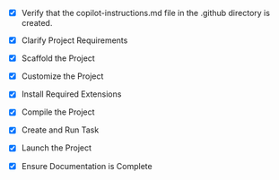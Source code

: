 <!-- Use this file to provide workspace-specific custom instructions to Copilot. For more details, visit https://code.visualstudio.com/docs/copilot/copilot-customization#_use-a-githubcopilotinstructionsmd-file -->
- [x] Verify that the copilot-instructions.md file in the .github directory is created.

- [x] Clarify Project Requirements
	<!-- Sacred web temple for EchoisEarth 501c3 organization - New Earth pod communities in Four Corners region -->

- [x] Scaffold the Project
	<!-- Created sacred website with HTML, CSS, JavaScript - earth-inspired design for pod communities -->

- [x] Customize the Project
	<!-- Customized with sacred messaging, Four Corners location, pod communities, grant focus, Andes expansion -->

- [x] Install Required Extensions
	<!-- No specific extensions required for basic HTML/CSS/JS website -->

- [x] Compile the Project
	<!-- No compilation needed for static HTML/CSS/JS website - all files ready to serve -->

- [x] Create and Run Task
	<!-- No tasks.json needed - static website served directly via HTTP server -->

- [x] Launch the Project
	<!-- Website successfully launched at http://localhost:8000 and opened in Simple Browser -->

- [x] Ensure Documentation is Complete
	<!-- README.md created with comprehensive project info, copilot-instructions.md exists and tracks progress -->